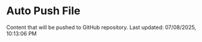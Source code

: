 # Auto Push File

Content that will be pushed to GitHub repository.
Last updated: 07/08/2025, 10:13:06 PM